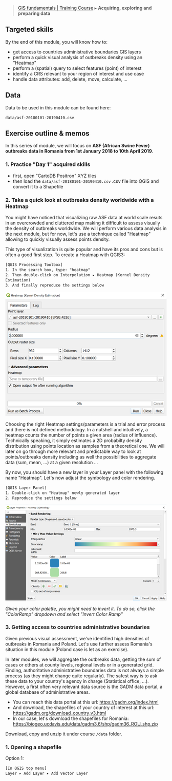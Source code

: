 > [GIS fundamentals | Training Course](agenda.md) ▸ **Acquiring, exploring and preparing data**


## Targeted skills
By the end of this module, you will know how to:
* get access to countries administrative boundaries GIS layers
* perform a quick visual analysis of outbreaks density using an "Heatmap"
* perform a (spatial) query to select features (point) of interest
* identify a CRS relevant to your region of interest and use case
* handle data attributes: add, delete, move, calculate, ...

## Data
Data to be used in this module can be found here:

```
data/asf-20180101-20190410.csv
```

## Exercise outline & memos

In this series of module, we will focus on **ASF (African Swine Fever) outbreaks data in Romania from 1st January 2018 to 10th April 2019**.

### 1. Practice "Day 1" acquired skills

* first, open "CartoDB Positron" XYZ tiles
* then load the `data/asf-20180101-20190410.csv` .csv file into QGIS and convert it to a Shapefile

### 2. Take a quick look at outbreaks density worldwide with a Heatmap

You might have noticed that visualizing raw ASF data at world scale resuts in an overcrowded and cluttered map making it difficult to assess visually the density of outbreaks worldwide. We will perform various data analysis in the next module, but for now, let's use a technique called "Heatmap" allowing to quickly visually assess points density.

This type of visualization is quite popular and have its pros and cons but is often a good first step. To create a Heatmap with QGIS3:

```
[QGIS Processing Toolbox] 
1. In the search box, type: "heatmap"
2. Then double-click on Interpolation ▸ Heatmap (Kernel Density Estimation)
3. And finally reproduce the settings below
```

![img/heatmap.PNG](img/heatmap.PNG)

Choosing the right Heatmap settings/parameters is a trial and error process and there is not defined methodology. In a nutshell and intuitively, a heatmap counts the number of points a given area (radius of influence). Technically speaking, it simply estimates a 2D probabilty density distribution using points location as samples from a theoretical one. We will later on go through more relevant and predictable way to look at points/outbreaks density including as well the possibilities to aggregate data (sum, mean, ...) at a given resolution ...

By now, you should have a new layer in your Layer panel with the following name "Heatmap". Let's now adjust the symbology and color rendering.
```
[QGIS Layer Panel] 
1. Double-click on "Heatmap" newly generated layer
2. Reproduce the settings below
```

![img/heatmap-rendering.PNG](img/heatmap-rendering.PNG)

*Given your color palette, you might need to invert it. To do so, click the "ColorRamp" dropdown and select "Invert Color Ramp"*

### 3. Getting access to countries administrative boundaries
Given previous visual assessment, we've identified high densities of outbreaks in Romania and Poland. Let's use further assess Romania's situation in this module (Poland case is let as an exercise). 

In later modules, we will aggregate the outbreaks data, getting the sum of cases or others at county levels, regional levels or in a generated grid. Finding, authoritative administrative boundaries data is not always a simple process (as they might change quite regularly). The safest way is to ask these data to your country's agency in charge (Statistical office, ...). However, a first often very relevant data source is the GADM data portal, a global database of administrative areas.

* You can reach this data portal at this url: https://gadm.org/index.html
* And download, the shapefiles of your country of interest at this url: https://gadm.org/download_country_v3.html
* In our case, let's download the shapefiles for Romania: https://biogeo.ucdavis.edu/data/gadm3.6/shp/gadm36_ROU_shp.zip

Download, copy and unzip it under course `/data` folder.

### 1. Opening a shapefile

Option 1:
```
[In QGIS top menu] 
Layer ▸ Add Layer ▸ Add Vector Layer  
```
